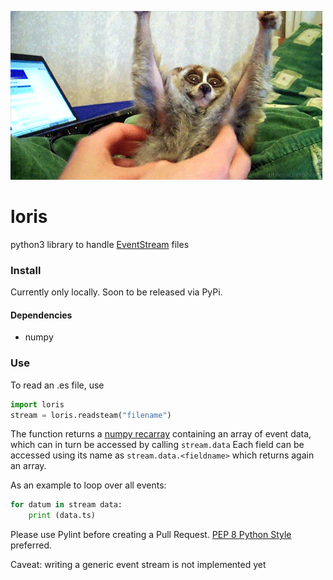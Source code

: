 
![loris](loris.gif "The Loris Banner")
# loris
python3 library to handle [EventStream](https://github.com/neuromorphic-paris/event_stream) files

### Install
Currently only locally. Soon to be released via PyPi.
#### Dependencies
 - numpy

### Use
To read an .es file, use

~~~python
import loris
stream = loris.readsteam("filename")
~~~

The function returns a [numpy recarray](https://docs.scipy.org/doc/numpy/reference/generated/numpy.recarray.html) containing an array of event data, which can in turn be accessed by calling ``stream.data``
Each field can be accessed using its name as ``stream.data.<fieldname>`` which returns again an array.

As an example to loop over all events:
~~~python
for datum in stream data:
    print (data.ts)
~~~

Please use Pylint before creating a Pull Request. [PEP 8 Python Style](https://www.python.org/dev/peps/pep-0008/) preferred.

Caveat: writing a generic event stream is not implemented yet
